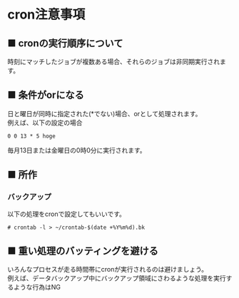 # cron注意事項
## ■ cronの実行順序について
時刻にマッチしたジョブが複数ある場合、それらのジョブは非同期実行されます。  

## ■ 条件がorになる
日と曜日が同時に指定された(*でない)場合、orとして処理されます。  
例えば、以下の設定の場合
```
0 0 13 * 5 hoge
```
毎月13日または金曜日の0時0分に実行されます。

## ■ 所作
### バックアップ
以下の処理をcronで設定してもいいです。
```
# crontab -l > ~/crontab-$(date +%Y%m%d).bk
```

## ■ 重い処理のバッティングを避ける
いろんなプロセスが走る時間帯にcronが実行されるのは避けましょう。  
例えば、データバックアップ中にバックアップ領域にさわるような処理を実行するような行為はNG
